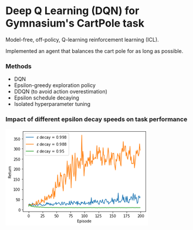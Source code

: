 # Deep Q Learning (DQN) for Gymnasium's CartPole task

Model-free, off-policy, Q-learning reinforcement learning (ICL).


Implemented an agent that balances the cart pole for as long as possible.


### Methods
- DQN
- Epsilon-greedy exploration policy
- DDQN (to avoid action overestimation)
- Epsilon schedule decaying
- Isolated hyperparameter tuning


### Impact of different epsilon decay speeds on task performance
![](epsilon_decays.png)